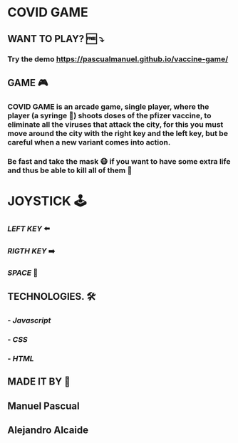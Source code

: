 # COVID GAME 

## WANT TO PLAY? 🆓 ⤵️
### Try the demo https://pascualmanuel.github.io/vaccine-game/



## GAME 🎮
### COVID GAME is an arcade game, single player, where the player (a syringe 💉) shoots doses of the pfizer vaccine, to eliminate all the viruses that attack the city, for this you must move around the city with the right key and the left key, but be careful when a new variant comes into action.
### Be fast and take the mask 😷 if you want to have some extra life and thus be able to kill all of them  🏅



# JOYSTICK 🕹️
### *LEFT KEY*    ⬅️
### *RIGTH KEY*   ➡️
### *SPACE*    🔫



## TECHNOLOGIES. 🛠️
### - *Javascript*
### - *CSS*
### - *HTML*



## MADE IT BY 🔄
##  Manuel Pascual
##  Alejandro Alcaide



